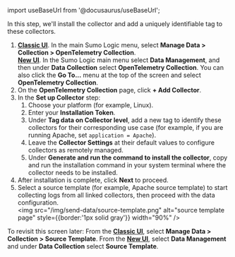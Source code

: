 import useBaseUrl from '@docusaurus/useBaseUrl';

In this step, we'll install the collector and add a uniquely identifiable tag to these collectors.

1. [**Classic UI**](/docs/get-started/sumo-logic-ui-classic). In the main Sumo Logic menu, select **Manage Data > Collection > OpenTelemetry Collection**.<br/>[**New UI**](/docs/get-started/sumo-logic-ui). In the Sumo Logic main menu select **Data Management**, and then under **Data Collection** select **OpenTelemetry Collection**. You can also click the **Go To...** menu at the top of the screen and select **OpenTelemetry Collection**.
1. On the **OpenTelemetry Collection** page, click **+ Add Collector**.
1. In the **Set up Collector** step:
   1. Choose your platform (for example, Linux).
   1. Enter your **Installation Token**.
   1. Under **Tag data on Collector level**, add a new tag to identify these collectors for their corresponding use case (for example, if you are running Apache, set `application = Apache`).
   1. Leave the **Collector Settings** at their default values to configure collectors as remotely managed.
   1. Under **Generate and run the command to install the collector**, copy and run the installation command in your system terminal where the collector needs to be installed.
1. After installation is complete, click **Next** to proceed.
1. Select a source template (for example, Apache source template) to start collecting logs from all linked collectors, then proceed with the data configuration.<br/><img src="/img/send-data/source-template.png" alt="source template page" style={{border:'1px solid gray'}} width="90%" />

To revisit this screen later: From the [**Classic UI**](/docs/get-started/sumo-logic-ui-classic), select **Manage Data > Collection > Source Template**. From the [**New UI**](/docs/get-started/sumo-logic-ui), select **Data Management** and under **Data Collection** select **Source Template**.
